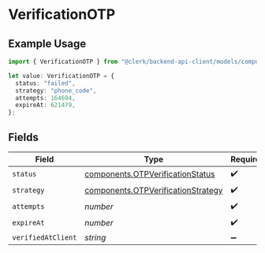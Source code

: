 # VerificationOTP

## Example Usage

```typescript
import { VerificationOTP } from "@clerk/backend-api-client/models/components";

let value: VerificationOTP = {
  status: "failed",
  strategy: "phone_code",
  attempts: 164694,
  expireAt: 621479,
};
```

## Fields

| Field                                                                                    | Type                                                                                     | Required                                                                                 | Description                                                                              |
| ---------------------------------------------------------------------------------------- | ---------------------------------------------------------------------------------------- | ---------------------------------------------------------------------------------------- | ---------------------------------------------------------------------------------------- |
| `status`                                                                                 | [components.OTPVerificationStatus](../../models/components/otpverificationstatus.md)     | :heavy_check_mark:                                                                       | N/A                                                                                      |
| `strategy`                                                                               | [components.OTPVerificationStrategy](../../models/components/otpverificationstrategy.md) | :heavy_check_mark:                                                                       | N/A                                                                                      |
| `attempts`                                                                               | *number*                                                                                 | :heavy_check_mark:                                                                       | N/A                                                                                      |
| `expireAt`                                                                               | *number*                                                                                 | :heavy_check_mark:                                                                       | N/A                                                                                      |
| `verifiedAtClient`                                                                       | *string*                                                                                 | :heavy_minus_sign:                                                                       | N/A                                                                                      |
